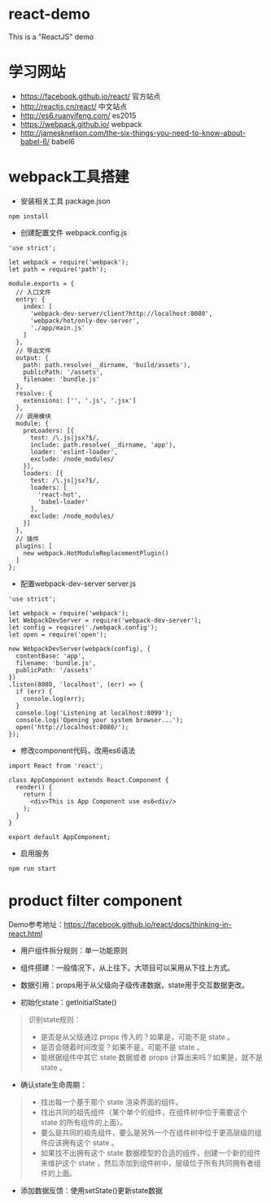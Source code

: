 # react-demo
This is a "ReactJS" demo

# 学习网站
* https://facebook.github.io/react/ 官方站点
* http://reactjs.cn/react/ 中文站点
* http://es6.ruanyifeng.com/ es2015
* https://webpack.github.io/ webpack
* http://jamesknelson.com/the-six-things-you-need-to-know-about-babel-6/ babel6

# webpack工具搭建
* 安装相关工具 package.json
```
npm install
```
* 创建配置文件
webpack.config.js
```
'use strict';

let webpack = require('webpack');
let path = require('path');

module.exports = {
  // 入口文件
  entry: {
    index: [
      'webpack-dev-server/client?http://localhost:8080',
      'webpack/hot/only-dev-server',
      './app/main.js'
    ]
  },
  // 导出文件
  output: {
    path: path.resolve(__dirname, 'build/assets'),
    publicPath: '/assets',
    filename: 'bundle.js'
  },
  resolve: {
    extensions: ['', '.js', '.jsx']
  },
  // 调用模块
  module: {
    preLoaders: [{
      test: /\.js|jsx?$/,
      include: path.resolve(__dirname, 'app'),
      loader: 'eslint-loader',
      exclude: /node_modules/
    }],
    loaders: [{
      test: /\.js|jsx?$/,
      loaders: [
        'react-hot',
        'babel-loader'
      ],
      exclude: /node_modules/
    }]
  },
  // 插件
  plugins: [
    new webpack.HotModuleReplacementPlugin()
  ]
};

```
* 配置webpack-dev-server server.js
```
'use strict';

let webpack = require('webpack');
let WebpackDevServer = require('webpack-dev-server');
let config = require('./webpack.config');
let open = require('open');

new WebpackDevServer(webpack(config), {
  contentBase: 'app',
  filename: 'bundle.js',
  publicPath: '/assets'
})
.listen(8080, 'localhost', (err) => {
  if (err) {
    console.log(err);
  }
  console.log('Listening at localhost:8099');
  console.log('Opening your system browser...');
  open('http://localhost:8080/');
});

```
* 修改component代码，改用es6语法
```
import React from 'react';

class AppComponent extends React.Component {
  render() {
    return (
      <div>This is App Component use es6<div/>
    );
  }
}

export default AppComponent;
```
* 启用服务
```
npm run start
```

# product filter component
Demo参考地址：https://facebook.github.io/react/docs/thinking-in-react.html

* 用户组件拆分规则：单一功能原则

* 组件搭建：一般情况下，从上往下。大项目可以采用从下往上方式。

* 数据引用：props用于从父级向子级传递数据，state用于交互数据更改。

* 初始化state：getInitialState()
> 识别state规则：
> - 是否是从父级通过 props 传入的？如果是，可能不是 state 。
> - 是否会随着时间改变？如果不是，可能不是 state 。
> - 能根据组件中其它 state 数据或者 props 计算出来吗？如果是，就不是 state 。

* 确认state生命周期：
> - 找出每一个基于那个 state 渲染界面的组件。
> - 找出共同的祖先组件（某个单个的组件，在组件树中位于需要这个 state 的所有组件的上面）。
> - 要么是共同的祖先组件，要么是另外一个在组件树中位于更高层级的组件应该拥有这个 state 。
> - 如果找不出拥有这个 state 数据模型的合适的组件，创建一个新的组件来维护这个 state ，然后添加到组件树中，层级位于所有共同拥有者组件的上面。

* 添加数据反馈：使用setState()更新state数据
